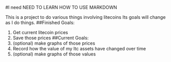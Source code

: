 #I need NEED TO LEARN HOW TO USE MARKDOWN

This is a project to do various things involving litecoins
Its goals will change as I do things.
##Finished Goals:
1. Get current litecoin prices
2. Save those prices
##Current Goals:
3. (optional) make graphs of those prices
4. Record how the value of my ltc assets have changed over time
5. (optional) make graphs of those values
